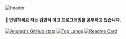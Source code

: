 ![header](https://capsule-render.vercel.app/api?type=waving&color=gradient&customColorList=0,2,2,5,30&height=200&section=header&text=Kim%20Min%20Sik&fontSize=80)


#### 👱‍ 안녕하세요 저는 김민식 이고 프로그래밍을 공부하고 있습니다.

[![Anurag's GitHub stats](https://github-readme-stats.vercel.app/api?username=casatoo&show_icons=true&theme=radical)](https://github.com/casatoo/github-readme-stats)
[![Top Langs](https://github-readme-stats.vercel.app/api/top-langs/?username=casatoo&show_icons=true&theme=radical)](https://github.com/casatoo/github-readme-stats)
[![Readme Card](https://github-readme-stats.vercel.app/api/pin/?username=casatoo&repo=github-readme-stats)](https://github.com/casatoo/github-readme-stats)

<!--
**casatoo/casatoo** is a ✨ _special_ ✨ repository because its `README.md` (this file) appears on your GitHub profile.

Here are some ideas to get you started:

- 🔭 I’m currently working on ...
- 🌱 I’m currently learning ...
- 👯 I’m looking to collaborate on ...
- 🤔 I’m looking for help with ...
- 💬 Ask me about ...
- 📫 How to reach me: ...
- 😄 Pronouns: ...
- ⚡ Fun fact: ...
-->
